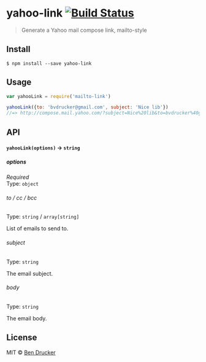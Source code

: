 # yahoo-link [![Build Status](https://travis-ci.org/bendrucker/yahoo-link.svg?branch=master)](https://travis-ci.org/bendrucker/yahoo-link)

> Generate a Yahoo mail compose link, mailto-style


## Install

```
$ npm install --save yahoo-link
```


## Usage

```js
var yahooLink = require('mailto-link')

yahooLink({to: 'bvdrucker@gmail.com', subject: 'Nice lib'})
//=> http://compose.mail.yahoo.com/?subject=Nice%20lib&to=bvdrucker%40gmail.com
```

## API

#### `yahooLink(options)` -> `string`

##### options

*Required*  
Type: `object`

###### to / cc / bcc

Type: `string` / `array[string]`

List of emails to send to.

###### subject

Type: `string`

The email subject.

###### body

Type: `string`

The email body.


## License

MIT © [Ben Drucker](http://bendrucker.me)
